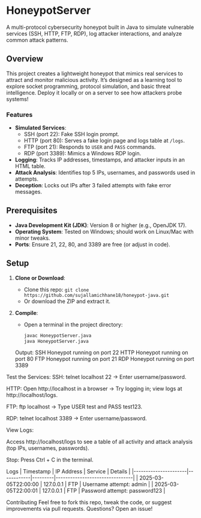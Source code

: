 # HoneypotServer

A multi-protocol cybersecurity honeypot built in Java to simulate vulnerable services (SSH, HTTP, FTP, RDP), log attacker interactions, and analyze common attack patterns.

## Overview

This project creates a lightweight honeypot that mimics real services to attract and monitor malicious activity. It’s designed as a learning tool to explore socket programming, protocol simulation, and basic threat intelligence. Deploy it locally or on a server to see how attackers probe systems!

### Features
- **Simulated Services**:  
  - SSH (port 22): Fake SSH login prompt.  
  - HTTP (port 80): Serves a fake login page and logs table at `/logs`.  
  - FTP (port 21): Responds to `USER` and `PASS` commands.  
  - RDP (port 3389): Mimics a Windows RDP login.  
- **Logging**: Tracks IP addresses, timestamps, and attacker inputs in an HTML table.  
- **Attack Analysis**: Identifies top 5 IPs, usernames, and passwords used in attempts.  
- **Deception**: Locks out IPs after 3 failed attempts with fake error messages.  

## Prerequisites
- **Java Development Kit (JDK)**: Version 8 or higher (e.g., OpenJDK 17).  
- **Operating System**: Tested on Windows; should work on Linux/Mac with minor tweaks.  
- **Ports**: Ensure 21, 22, 80, and 3389 are free (or adjust in code).  

## Setup
1. **Clone or Download**:  
   - Clone this repo: `git clone https://github.com/sujallamichhane18/honeypot-java.git`  
   - Or download the ZIP and extract it.  

2. **Compile**:  
   - Open a terminal in the project directory:  
     ```bash
     javac HoneypotServer.java
     java HoneypotServer.java

    Output:
SSH Honeypot running on port 22
HTTP Honeypot running on port 80
FTP Honeypot running on port 21
RDP Honeypot running on port 3389

Test the Services:
SSH: telnet localhost 22 → Enter username/password.

HTTP: Open http://localhost in a browser → Try logging in; view logs at http://localhost/logs.

FTP: ftp localhost → Type USER test and PASS test123.

RDP: telnet localhost 3389 → Enter username/password.

View Logs:

Access http://localhost/logs to see a table of all activity and attack analysis (top IPs, usernames, passwords).

Stop: Press Ctrl + C in the terminal.

Logs
| Timestamp            | IP Address | Service | Details                        |
|----------------------|------------|---------|--------------------------------|
| 2025-03-05T22:00:00  | 127.0.0.1  | FTP     | Username attempt: admin        |
| 2025-03-05T22:00:01  | 127.0.0.1  | FTP     | Password attempt: password123  |


Contributing
Feel free to fork this repo, tweak the code, or suggest improvements via pull requests. Questions? Open an issue!
